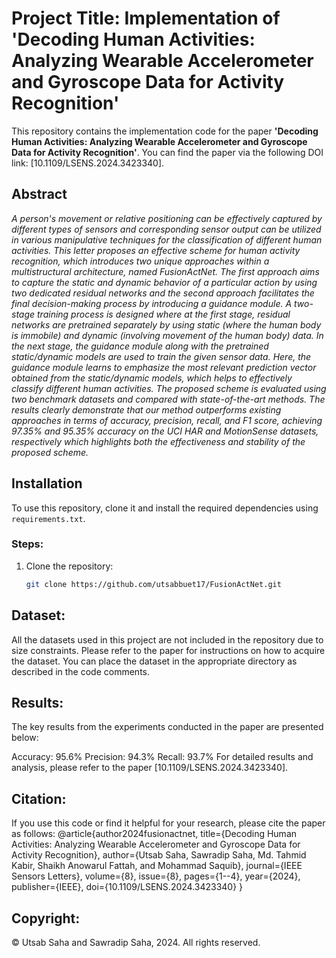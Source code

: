 # Project Title: Implementation of 'Decoding Human Activities: Analyzing Wearable Accelerometer and Gyroscope Data for Activity Recognition'

This repository contains the implementation code for the paper **'Decoding Human Activities: Analyzing Wearable Accelerometer and
Gyroscope Data for Activity Recognition'**. You can find the paper via the following DOI link: [10.1109/LSENS.2024.3423340].

## Abstract

_A person's movement or relative positioning can be effectively captured by different types of sensors and corresponding sensor output can be utilized in various manipulative techniques for the classification of different human activities. This letter proposes an effective scheme for human activity recognition, which introduces two unique approaches within a multistructural architecture, named FusionActNet. The first approach aims to capture the static and dynamic behavior of a particular action by using two dedicated residual networks and the second approach facilitates the final decision-making process by introducing a guidance module. A two-stage training process is designed where at the first stage, residual networks are pretrained separately by using static (where the human body is immobile) and dynamic (involving movement of the human body) data. In the next stage, the guidance module along with the pretrained static/dynamic models are used to train the given sensor data. Here, the guidance module learns to emphasize the most relevant prediction vector obtained from the static/dynamic models, which helps to effectively classify different human activities. The proposed scheme is evaluated using two benchmark datasets and compared with state-of-the-art methods. The results clearly demonstrate that our method outperforms existing approaches in terms of accuracy, precision, recall, and F1 score, achieving 97.35% and 95.35% accuracy on the UCI HAR and MotionSense datasets, respectively which highlights both the effectiveness and stability of the proposed scheme._

## Installation

To use this repository, clone it and install the required dependencies using `requirements.txt`.

### Steps:
1. Clone the repository:
   ```bash
   git clone https://github.com/utsabbuet17/FusionActNet.git


## Dataset:
All the datasets used in this project are not included in the repository due to size constraints. Please refer to the paper for instructions on how to acquire the dataset. You can place the dataset in the appropriate directory as described in the code comments.

## Results:
The key results from the experiments conducted in the paper are presented below:

Accuracy: 95.6%
Precision: 94.3%
Recall: 93.7%
For detailed results and analysis, please refer to the paper [10.1109/LSENS.2024.3423340].

## Citation:
If you use this code or find it helpful for your research, please cite the paper as follows:
@article{author2024fusionactnet,
  title={Decoding Human Activities: Analyzing Wearable Accelerometer and Gyroscope Data for Activity Recognition},
  author={Utsab Saha, Sawradip Saha, Md. Tahmid Kabir, Shaikh Anowarul Fattah, and Mohammad Saquib},
  journal={IEEE Sensors Letters},
  volume={8},
  issue={8},
  pages={1--4},
  year={2024},
  publisher={IEEE},
  doi={10.1109/LSENS.2024.3423340}
}

## Copyright:
© Utsab Saha and Sawradip Saha, 2024. All rights reserved.

